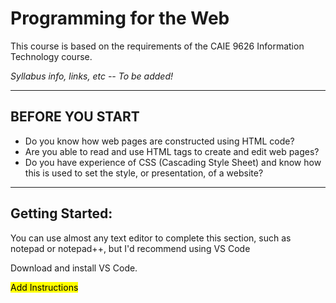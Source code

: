 # Programming for the Web

This course is based on the requirements of the CAIE 9626 Information Technology course.

*Syllabus info, links, etc  -- To be added!*

---

## BEFORE YOU START

* Do you know how web pages are constructed using HTML code?
* Are you able to read and use HTML tags to create and edit web pages?
* Do you have experience of CSS (Cascading Style Sheet) and know how this is used to set the style, or presentation, of a website?

---

## Getting Started:

You can use almost any text editor to complete this section, such as notepad or notepad++, but I'd recommend using VS Code 

Download and install VS Code.

<mark>Add Instructions</mark>

